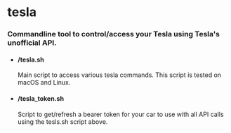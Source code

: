 # tesla

### Commandline tool to control/access your Tesla using Tesla's unofficial API.

- #### /tesla.sh  
  Main script to access various tesla commands. This script is tested on macOS and Linux.

- #### /tesla_token.sh
  Script to get/refresh a bearer token for your car to use with all API calls using the tesls.sh script above.


